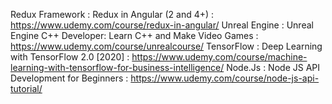 Redux Framework : Redux in Angular (2 and 4+) : https://www.udemy.com/course/redux-in-angular/
Unreal Engine : Unreal Engine C++ Developer: Learn C++ and Make Video Games : https://www.udemy.com/course/unrealcourse/
TensorFlow : Deep Learning with TensorFlow 2.0 [2020] : https://www.udemy.com/course/machine-learning-with-tensorflow-for-business-intelligence/
Node.Js : Node JS API Development for Beginners : https://www.udemy.com/course/node-js-api-tutorial/
